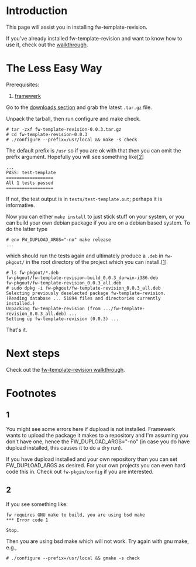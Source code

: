 # Introduction #

This page will assist you in installing fw-template-revision.

If you've already installed fw-template-revision and want to know how to use
it, check out the [walkthrough](FwTemplateRevisionWalkthrough.md).

# The Less Easy Way #

Prerequisites:
  1. [framewerk](FramewerkInstall.md)

Go to the [downloads section](http://code.google.com/p/fwtemplates/downloads/list?can=2&q=fw-template-revision-*.tar.gz&colspec=Filename+Summary+Uploaded+Size+DownloadCount) and grab the latest `.tar.gz` file.

Unpack the tarball, then run configure and make check.
```
# tar -zxf fw-template-revision-0.0.3.tar.gz 
# cd fw-template-revision-0.0.3
# ./configure --prefix=/usr/local && make -s check
```
The default prefix is `/usr` so if you are ok with that then you can omit the prefix argument.  Hopefully you will see something like[[2](#2.md)]
```
...
PASS: test-template
==================
All 1 tests passed
==================
```
If not, the test output is in `tests/test-template.out`; perhaps it is informative.

Now you can either `make install` to just stick stuff on your system, or you can build your own debian package if you are on a debian based system. To do the latter type
```
# env FW_DUPLOAD_ARGS="-no" make release
...
```
which should run the tests again and ultimately produce a `.deb` in `fw-pkgout/` in the root directory of the project which you can install.[[1](#1.md)]
```
# ls fw-pkgout/*.deb
fw-pkgout/fw-template-revision-build_0.0.3_darwin-i386.deb
fw-pkgout/fw-template-revision_0.0.3_all.deb
# sudo dpkg -i fw-pkgout/fw-template-revision_0.0.3_all.deb
Selecting previously deselected package fw-template-revision.
(Reading database ... 51894 files and directories currently installed.)
Unpacking fw-template-revision (from .../fw-template-revision_0.0.3_all.deb) ...
Setting up fw-template-revision (0.0.3) ...
```

That's it.

# Next steps #

Check out the [fw-template-revision walkthrough](FwTemplateRevisionWalkthrough.md).

# Footnotes #

## 1 ##
You might see some errors here if dupload is not installed.  Framewerk wants to upload the package it makes to a repository and I'm assuming you don't have one, hence the FW\_DUPLOAD\_ARGS="-no" (in case you do have dupload installed, this causes it to do a dry run).

If you have dupload installed and your own repository than you can set FW\_DUPLOAD\_ARGS as desired.  For your own projects you can even hard code this in.  Check out `fw-pkgin/config` if you are interested.

## 2 ##
If you see something like:
```
fw requires GNU make to build, you are using bsd make
*** Error code 1

Stop.
```
Then you are using bsd make which will not work.  Try again with gnu make, e.g.,
```
# ./configure --prefix=/usr/local && gmake -s check
```